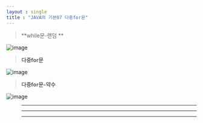 ```yaml
---
layout : single
title : "JAVA의 기본07 다중for문"
---
```

>**while문-랜덤 **

![image](https://user-images.githubusercontent.com/105334682/177941054-93116fed-9c04-4bcb-9667-ead8ebfab4a1.png)
>**다중for문**

![image](https://user-images.githubusercontent.com/105334682/177947494-e17dceb4-6c5a-463c-be86-a0e679ccd215.png)
>**다중for문-약수**

![image](https://user-images.githubusercontent.com/105334682/177950366-d6a6dbf9-c701-4558-b2db-dc46f01c4060.png)
>****


>****


>****
